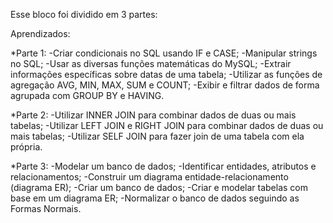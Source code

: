 Esse bloco foi dividido em 3 partes:

Aprendizados:

*Parte 1:
-Criar condicionais no SQL usando IF e CASE;
-Manipular strings no SQL;
-Usar as diversas funções matemáticas do MySQL;
-Extrair informações específicas sobre datas de uma tabela;
-Utilizar as funções de agregação AVG, MIN, MAX, SUM e COUNT;
-Exibir e filtrar dados de forma agrupada com GROUP BY e HAVING.

*Parte 2:
-Utilizar INNER JOIN para combinar dados de duas ou mais tabelas;
-Utilizar LEFT JOIN e RIGHT JOIN para combinar dados de duas ou mais tabelas;
-Utilizar SELF JOIN para fazer join de uma tabela com ela própria.

*Parte 3:
-Modelar um banco de dados;
-Identificar entidades, atributos e relacionamentos;
-Construir um diagrama entidade-relacionamento (diagrama ER);
-Criar um banco de dados;
-Criar e modelar tabelas com base em um diagrama ER;
-Normalizar o banco de dados seguindo as Formas Normais.


